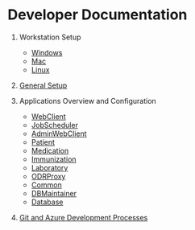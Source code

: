 # Developer Documentation

1. Workstation Setup
    * [Windows](./Documentation/Windows.md)
    * [Mac](./Documentation/Mac.md)
    * [Linux](./Documentation/Linux.md)

2. [General Setup](./Documentation/Configuration.md)

3. Applications Overview and Configuration
    * [WebClient](./WebClient/README.md)
    * [JobScheduler](./JobScheduler/README.md)
    * [AdminWebClient](./AdminWebClient/README.md)
    * [Patient](./Patient/README.md)
    * [Medication](./Medication/README.md)
    * [Immunization](./Immunization/README.md)
    * [Laboratory](./Laboratory/README.md)
    * [ODRProxy](./ODRProxy/README.md)
    * [Common](./Common/README.md)
    * [DBMaintainer](./DBMaintainer/README.md)
    * [Database](./Database/README.md)

3. [Git and Azure Development Processes](./Documentation/processes.md)

